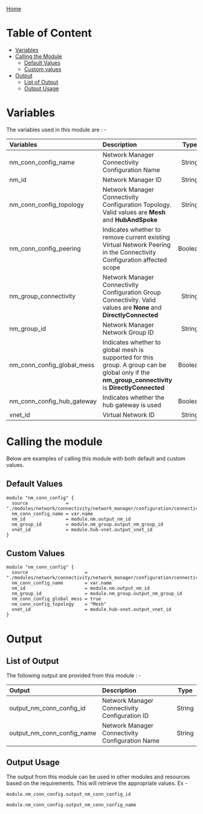 [Home](../../../../../../README.md)

# Table of Content

- [Variables](#variables)
- [Calling the Module](#calling-the-module)
    - [Default Values](#default-values)
    - [Custom values](#custom-values)
- [Output](#output)
    - [List of Output](#list-of-output)
    - [Output Usage](#output-usage)

# Variables

The variables used in this module are : -

| Variables | Description | Type | Required | Default Values |
|:----------|:------------|:----:|:--------:|:--------------:|
| nm_conn_config_name | Network Manager Connectivity Configuration Name | String  | Yes | NA |
| nm_id | Network Manager ID | String | Yes | NA |
| nm_conn_config_topology | Network Manager Connectivity Configuration Topology. Valid values are **Mesh** and **HubAndSpoke** | String | No | **HubAndSpoke** |
| nm_conn_config_peering | Indicates whether to remove current existing Virtual Network Peering in the Connectivity Configuration affected scope | Boolean | No | **false** |
| nm_group_connectivity | Network Manager Connectivity Configuration Group Connectivity. Valid values are **None** and **DirectlyConnected** | String | No | **DirectlyConnected** |
| nm_group_id | Network Manager Network Group ID | String | Yes | NA |
| nm_conn_config_global_mess | Indicates whether to global mesh is supported for this group. A group can be global only if the **nm_group_connectivity** is **DirectlyConnected** | Boolean | No | **false** |
| nm_conn_config_hub_gateway | Indicates whether the hub gateway is used | Boolean | No | **false** |
| vnet_id | Virtual Network ID | String | Yes | NA |

# Calling the module

Below are examples of calling this module with both default and custom values.

## Default Values

```
module "nm_conn_config" {
  source              = "./modules/network/connectivity/network_manager/configuration/connectivity"
  nm_conn_config_name = var.name
  nm_id               = module.nm.output_nm_id
  nm_group_id         = module.nm_group.output_nm_group_id
  vnet_id             = module.hub-vnet.output_vnet_id
}
```

## Custom Values

```
module "nm_conn_config" {
  source                     = "./modules/network/connectivity/network_manager/configuration/connectivity"
  nm_conn_config_name        = var.name
  nm_id                      = module.nm.output_nm_id
  nm_group_id                = module.nm_group.output_nm_group_id
  nm_conn_config_global_mess = true
  nm_conn_config_topology    = "Mesh"
  vnet_id                    = module.hub-vnet.output_vnet_id
}
```

# Output

## List of Output
The following output are provided from this module : -

| Output | Description | Type |
|:------ |:------------|:----:|
| output_nm_conn_config_id | Network Manager Connectivity Configuration ID | String |
| output_nm_conn_config_name | Network Manager Connectivity Configuration Name | String |

## Output Usage

The output from this module can be used in other modules and resources based on the requirements. This will retrieve the appropriate values. Ex -

```
module.nm_conn_config.output_nm_conn_config_id
```

```
module.nm_conn_config.output_nm_conn_config_name
```